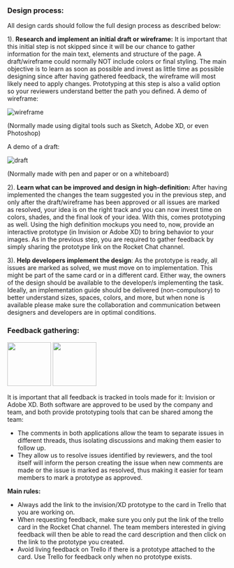 ### Design process:

All design cards should follow the full design process as described below:

1). **Research and implement an initial draft or wireframe:** It is important that this initial step is not skipped since it will be our chance to gather information for the main text, elements and structure of the page. A draft/wireframe could normally NOT include colors or final styling. The main objective is to learn as soon as possible and invest as little time as possible designing since after having gathered feedback, the wireframe will most likely need to apply changes. Prototyping at this step is also a valid option so your reviewers understand better the path you defined.
A demo of wireframe:

![wireframe](https://careerfoundry.com/en/blog/uploads/versions/samuel-student-wireframe---x----972-715x---.png)

(Normally made using digital tools such as Sketch, Adobe XD, or even Photoshop)

A demo of a draft:

![draft](http://clevrrrr.com/wp-content/uploads/2014/06/sketch.jpg)

(Normally made with pen and paper or on a whiteboard)

2). **Learn what can be improved and design in high-definition:** After having implemented the changes the team suggested you in the previous step, and only after the draft/wireframe has been approved or all issues are marked as resolved, your idea is on the right track and you can now invest time on colors, shades, and the final look of your idea. With this, comes prototyping as well. Using the high definition mockups you need to, now, provide an interactive prototype (in Invision or Adobe XD) to bring behavior to your images. As in the previous step, you are required to gather feedback by simply sharing the prototype link on the Rocket Chat channel.

3). **Help developers implement the design**: As the prototype is ready, all issues are marked as solved, we must move on to implementation. This might be part of the same card or in a different card. Either way, the owners of the design should be available to the developer/s implementing the task. Ideally, an implementation guide should be delivered (non-compulsory) to better understand sizes, spaces, colors, and more, but when none is available please make sure the collaboration and communication between designers and developers are in optimal conditions.

### Feedback gathering:

<img src='https://invisionapp.com/assets/img/invision-logo-square.png' height='100px'>
<img src='https://mobilelabtutorials.files.wordpress.com/2017/02/adobe-xd-logo.png' height='100px'>

It is important that all feedback is tracked in tools made for it: Invision or Adobe XD. 
Both software are approved to be used by the company and team, and both provide prototyping tools that can be shared among the team:
- The comments in both applications allow the team to separate issues in different threads, thus isolating discussions and making them easier to follow up.
- They allow us to resolve issues identified by reviewers, and the tool itself will inform the person creating the issue when new comments are made or the issue is marked as resolved, thus making it easier for team members to mark a prototype as approved.

**Main rules:**

- Always add the link to the invision/XD prototype to the card in Trello that you are working on.
- When requesting feedback, make sure you only put the link of the trello card in the Rocket Chat channel. The team members interested in giving feedback will then be able to read the card description and then click on the link to the prototype you created.
- Avoid living feedback on Trello if there is a prototype attached to the card. Use Trello for feedback only when no prototype exists.